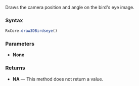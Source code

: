Draws the camera position and angle on the bird's eye image.

### Syntax

```typescript
RxCore.draw3DBirdseye()
```

### Parameters

- **None**

### Returns

- **NA** — This method does not return a value.